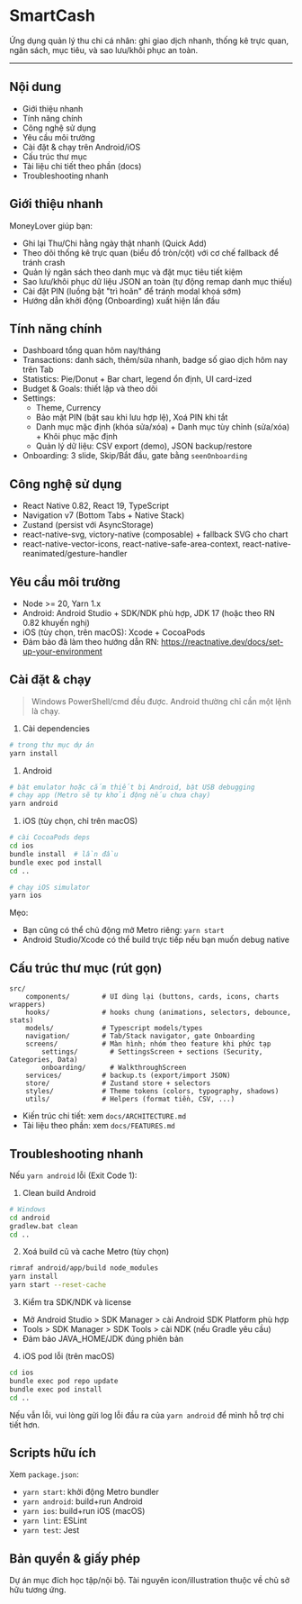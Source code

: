 # SmartCash

Ứng dụng quản lý thu chi cá nhân: ghi giao dịch nhanh, thống kê trực quan, ngân sách, mục tiêu, và sao lưu/khôi phục an toàn.

---

## Nội dung

- Giới thiệu nhanh
- Tính năng chính
- Công nghệ sử dụng
- Yêu cầu môi trường
- Cài đặt & chạy trên Android/iOS
- Cấu trúc thư mục
- Tài liệu chi tiết theo phần (docs)
- Troubleshooting nhanh

## Giới thiệu nhanh

MoneyLover giúp bạn:

- Ghi lại Thu/Chi hằng ngày thật nhanh (Quick Add)
- Theo dõi thống kê trực quan (biểu đồ tròn/cột) với cơ chế fallback để tránh crash
- Quản lý ngân sách theo danh mục và đặt mục tiêu tiết kiệm
- Sao lưu/khôi phục dữ liệu JSON an toàn (tự động remap danh mục thiếu)
- Cài đặt PIN (luồng bật "trì hoãn" để tránh modal khoá sớm)
- Hướng dẫn khởi động (Onboarding) xuất hiện lần đầu

## Tính năng chính

- Dashboard tổng quan hôm nay/tháng
- Transactions: danh sách, thêm/sửa nhanh, badge số giao dịch hôm nay trên Tab
- Statistics: Pie/Donut + Bar chart, legend ổn định, UI card-ized
- Budget & Goals: thiết lập và theo dõi
- Settings:
  - Theme, Currency
  - Bảo mật PIN (bật sau khi lưu hợp lệ), Xoá PIN khi tắt
  - Danh mục mặc định (khóa sửa/xóa) + Danh mục tùy chỉnh (sửa/xóa) + Khôi phục mặc định
  - Quản lý dữ liệu: CSV export (demo), JSON backup/restore
- Onboarding: 3 slide, Skip/Bắt đầu, gate bằng `seenOnboarding`

## Công nghệ sử dụng

- React Native 0.82, React 19, TypeScript
- Navigation v7 (Bottom Tabs + Native Stack)
- Zustand (persist với AsyncStorage)
- react-native-svg, victory-native (composable) + fallback SVG cho chart
- react-native-vector-icons, react-native-safe-area-context, react-native-reanimated/gesture-handler

## Yêu cầu môi trường

- Node >= 20, Yarn 1.x
- Android: Android Studio + SDK/NDK phù hợp, JDK 17 (hoặc theo RN 0.82 khuyến nghị)
- iOS (tùy chọn, trên macOS): Xcode + CocoaPods
- Đảm bảo đã làm theo hướng dẫn RN: <https://reactnative.dev/docs/set-up-your-environment>

## Cài đặt & chạy

> Windows PowerShell/cmd đều được. Android thường chỉ cần một lệnh là chạy.

1. Cài dependencies

```sh
# trong thư mục dự án
yarn install
```

1. Android

```sh
# bật emulator hoặc cắm thiết bị Android, bật USB debugging
# chạy app (Metro sẽ tự khởi động nếu chưa chạy)
yarn android
```

1. iOS (tùy chọn, chỉ trên macOS)

```sh
# cài CocoaPods deps
cd ios
bundle install  # lần đầu
bundle exec pod install
cd ..

# chạy iOS simulator
yarn ios
```

Mẹo:
- Bạn cũng có thể chủ động mở Metro riêng: `yarn start`
- Android Studio/Xcode có thể build trực tiếp nếu bạn muốn debug native

## Cấu trúc thư mục (rút gọn)

```
src/
	components/        # UI dùng lại (buttons, cards, icons, charts wrappers)
	hooks/             # hooks chung (animations, selectors, debounce, stats)
	models/            # Typescript models/types
	navigation/        # Tab/Stack navigator, gate Onboarding
	screens/           # Màn hình; nhóm theo feature khi phức tạp
		settings/        # SettingsScreen + sections (Security, Categories, Data)
		onboarding/      # WalkthroughScreen
	services/          # backup.ts (export/import JSON)
	store/             # Zustand store + selectors
	styles/            # Theme tokens (colors, typography, shadows)
	utils/             # Helpers (format tiền, CSV, ...)
```

- Kiến trúc chi tiết: xem `docs/ARCHITECTURE.md`
- Tài liệu theo phần: xem `docs/FEATURES.md`

## Troubleshooting nhanh

Nếu `yarn android` lỗi (Exit Code 1):

1) Clean build Android
```sh
# Windows
cd android
gradlew.bat clean
cd ..
```

2) Xoá build cũ và cache Metro (tùy chọn)
```sh
rimraf android/app/build node_modules
yarn install
yarn start --reset-cache
```

3) Kiểm tra SDK/NDK và license
- Mở Android Studio > SDK Manager > cài Android SDK Platform phù hợp
- Tools > SDK Manager > SDK Tools > cài NDK (nếu Gradle yêu cầu)
- Đảm bảo JAVA_HOME/JDK đúng phiên bản

4) iOS pod lỗi (trên macOS)
```sh
cd ios
bundle exec pod repo update
bundle exec pod install
cd ..
```

Nếu vẫn lỗi, vui lòng gửi log lỗi đầu ra của `yarn android` để mình hỗ trợ chi tiết hơn.

## Scripts hữu ích

Xem `package.json`:
- `yarn start`: khởi động Metro bundler
- `yarn android`: build+run Android
- `yarn ios`: build+run iOS (macOS)
- `yarn lint`: ESLint
- `yarn test`: Jest

## Bản quyền & giấy phép

Dự án mục đích học tập/nội bộ. Tài nguyên icon/illustration thuộc về chủ sở hữu tương ứng.
